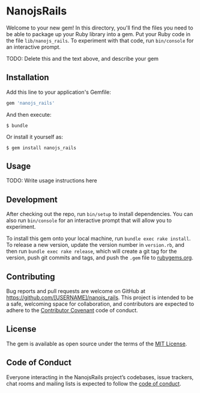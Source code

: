 # NanojsRails

Welcome to your new gem! In this directory, you'll find the files you need to be able to package up your Ruby library into a gem. Put your Ruby code in the file `lib/nanojs_rails`. To experiment with that code, run `bin/console` for an interactive prompt.

TODO: Delete this and the text above, and describe your gem

## Installation

Add this line to your application's Gemfile:

```ruby
gem 'nanojs_rails'
```

And then execute:

    $ bundle

Or install it yourself as:

    $ gem install nanojs_rails

## Usage

TODO: Write usage instructions here

## Development

After checking out the repo, run `bin/setup` to install dependencies. You can also run `bin/console` for an interactive prompt that will allow you to experiment.

To install this gem onto your local machine, run `bundle exec rake install`. To release a new version, update the version number in `version.rb`, and then run `bundle exec rake release`, which will create a git tag for the version, push git commits and tags, and push the `.gem` file to [rubygems.org](https://rubygems.org).

## Contributing

Bug reports and pull requests are welcome on GitHub at https://github.com/[USERNAME]/nanojs_rails. This project is intended to be a safe, welcoming space for collaboration, and contributors are expected to adhere to the [Contributor Covenant](http://contributor-covenant.org) code of conduct.

## License

The gem is available as open source under the terms of the [MIT License](https://opensource.org/licenses/MIT).

## Code of Conduct

Everyone interacting in the NanojsRails project’s codebases, issue trackers, chat rooms and mailing lists is expected to follow the [code of conduct](https://github.com/[USERNAME]/nanojs_rails/blob/master/CODE_OF_CONDUCT.md).
